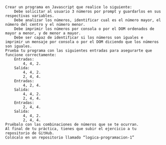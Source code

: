 
    Crear un programa en Javascript que realice lo siguiente:
        Debe solicitar al usuario 3 números por prompt y guardarlos en sus respectivas variables.
        Debe analizar los números, identificar cual es el número mayor, el número del centro y el número menor.
        Debe imprimir los números por consola o por el DOM ordenados de mayor a menor, y de menor a mayor.
        Debe ser capaz de identificar si los números son iguales e imprimir un mensaje por consola o por el DOM diciendo que los números son iguales.
    Prueba tu programa con las siguientes entradas para asegurarte que funcione correctamente:
        Entradas: 
            4, 4, 2.
        Salida:
            4, 4, 2.
            2, 4, 4.
        Entradas: 
            4, 2, 4.
        Salida:
            4, 4, 2.
            2, 4, 4.
        Entradas: 
            2, 4, 4.
        Salida:
            4, 4, 2.
            2, 4, 4.
    Pruébalo con las combinaciones de números que se te ocurran.
    Al final de tu práctica, tienes que subir el ejercicio a tu repositorio de GitHub.
    Colócalo en un repositorio llamado “logica-programacion-1”
